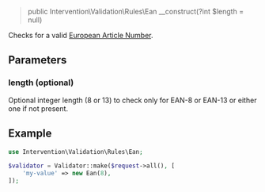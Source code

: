 > public Intervention\Validation\Rules\Ean __construct(?int $length = null)

Checks for a valid [European Article Number](https://en.wikipedia.org/wiki/International_Article_Number).

## Parameters

### length (optional)

Optional integer length (8 or 13) to check only for EAN-8 or EAN-13 or either one if not present.

## Example

```php
use Intervention\Validation\Rules\Ean;

$validator = Validator::make($request->all(), [
    'my-value' => new Ean(8),
]);
```


